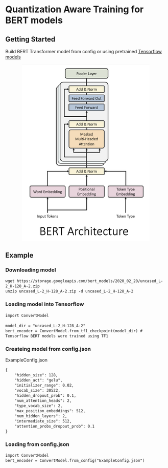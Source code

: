 # Quantization Aware Training for BERT models

## Getting Started

Build BERT Transformer model from config or using pretrained [Tensorflow models](https://github.com/google-research/bert)
<p align="center">
  <img src="figures/BERT_Architecture.png" width=400 />
</p>

## Example
### Downloading model
```
wget https://storage.googleapis.com/bert_models/2020_02_20/uncased_L-2_H-128_A-2.zip
unzip uncased_L-2_H-128_A-2.zip -d uncased_L-2_H-128_A-2
```
### Loading model into Tensorflow
```
import ConvertModel

model_dir = "uncased_L-2_H-128_A-2"
bert_encoder = ConvertModel.from_tf1_checkpoint(model_dir) # Tensorflow BERT models were trained using TF1
```

### Createing model from config.json
ExampleConfig.json
```
{
    "hidden_size": 128,
    "hidden_act": "gelu",
    "initializer_range": 0.02,
    "vocab_size": 30522,
    "hidden_dropout_prob": 0.1,
    "num_attention_heads": 2,
    "type_vocab_size": 2,
    "max_position_embeddings": 512,
    "num_hidden_layers": 2,
    "intermediate_size": 512,
    "attention_probs_dropout_prob": 0.1
}
```
### Loading from config.json
```
import ConvertModel
bert_encoder = ConvertModel.from_config("ExampleConfig.json")
```